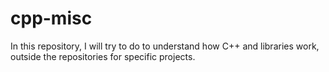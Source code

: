 # cpp-misc
  
In this repository, I will try to do to understand how C++ and libraries work, outside the repositories for specific projects.   
  
